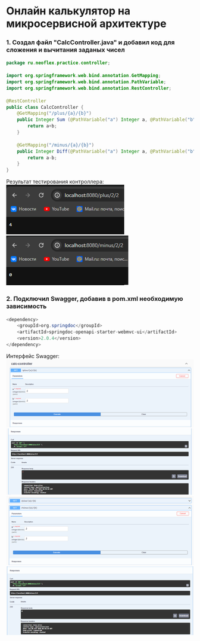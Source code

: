 # Онлайн калькулятор на микросервисной архитектуре
### 1. Создал файл "CalcController.java" и добавил код для сложения и вычитания заданых чисел  
```java
package ru.neoflex.practice.controller;

import org.springframework.web.bind.annotation.GetMapping;
import org.springframework.web.bind.annotation.PathVariable;
import org.springframework.web.bind.annotation.RestController;

@RestController
public class CalcController {
    @GetMapping("/plus/{a}/{b}")
    public Integer Sum (@PathVariable("a") Integer a, @PathVariable("b") Integer b){
        return a+b;
    }

    @GetMapping("/minus/{a}/{b}")
    public Integer Diff(@PathVariable("a") Integer a, @PathVariable("b") Integer b){
        return a-b;
    }
}
```
Результат тестирования контроллера:  
![Тестирование суммы](https://github.com/MatveyBashirov/Calculator/blob/main/images/test1.png?raw=true, "Тестирование суммы")
![Тестирование разности](https://github.com/MatveyBashirov/Calculator/blob/main/images/test2.png?raw=true, "Тестирование разности")
### 2. Подключил Swagger, добавив в pom.xml необходимую зависимость
```java
<dependency>
    <groupId>org.springdoc</groupId>
    <artifactId>springdoc-openapi-starter-webmvc-ui</artifactId>
    <version>2.0.4</version>
</dependency>
```
Интерфейс Swagger:  
![Контроллер суммы Рис.1](https://github.com/MatveyBashirov/Calculator/blob/main/images/swagger1.png?raw=true, "Контроллер суммы Рис.1")
![Контроллер суммы Рис.2](https://github.com/MatveyBashirov/Calculator/blob/main/images/swagger2.png?raw=true, "Контроллер суммы Рис.2")
![Контроллер разности Рис.1](https://github.com/MatveyBashirov/Calculator/blob/main/images/swagger3.png?raw=true, "Контроллер разности Рис.1")
![Контроллер разности Рис.2](https://github.com/MatveyBashirov/Calculator/blob/main/images/swagger4.png?raw=true, "Контроллер разности Рис.2")
